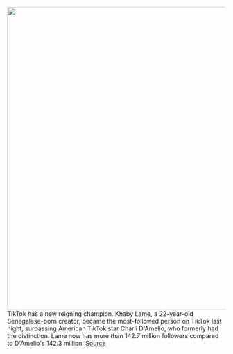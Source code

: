 <img src='https://cdn.vox-cdn.com/thumbor/fJeeF1-xZhXmOjMK4hg9ySqLBqE=/0x0:5362x3575/1200x800/filters:focal(2253x1360:3109x2216)/cdn.vox-cdn.com/uploads/chorus_image/image/71008592/1399607673.0.jpg' width='700px' /><br/>
TikTok has a new reigning champion. Khaby Lame, a 22-year-old Senegalese-born creator, became the most-followed person on TikTok last night, surpassing American TikTok star Charli D'Amelio, who formerly had the distinction. Lame now has more than 142.7 million followers compared to D'Amelio's 142.3 million.
<a href='https://www.theverge.com/2022/6/23/23180139/khaby-lame-tiktok-followers-charli-damelio'> Source <a/>